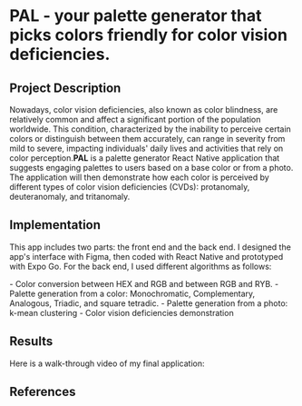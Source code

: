 <h1>PAL - your palette generator that picks colors friendly for color vision deficiencies.</h1>

<h2>Project Description</h2>
<p>Nowadays, color vision deficiencies, also known as color blindness, are relatively common and affect a significant portion of the population worldwide. This condition, characterized by the inability to perceive certain colors or distinguish between them accurately, can range in severity from mild to severe, impacting individuals' daily lives and activities that rely on color perception.<b>PAL</b> is a palette generator React Native application that suggests engaging palettes to users based on a base color or from a photo. The application will then demonstrate how each color is perceived by different types of color vision deficiencies (CVDs): protanomaly, deuteranomaly, and tritanomaly. </p>

<h2>Implementation</h2>
<p>This app includes two parts: the front end and the back end. I designed the app's interface with Figma, then coded with React Native and prototyped with Expo Go. For the back end, I used different algorithms as follows: </p>
- Color conversion between HEX and RGB and between RGB and RYB.
- Palette generation from a color: Monochromatic, Complementary, Analogous, Triadic, and square tetradic.
- Palette generation from a photo: k-mean clustering
- Color vision deficiencies demonstration


<h2>Results</h2>
<p>Here is a walk-through video of my final application: </p>

<h2>References</h2>

